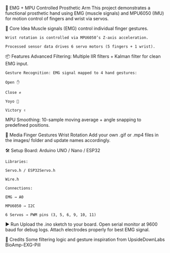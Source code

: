 🤖 EMG + MPU Controlled Prosthetic Arm
    This project demonstrates a functional prosthetic hand using EMG (muscle signals) and MPU6050 (IMU) for motion control of fingers and wrist via servos.

🧠 Core Idea
    Muscle signals (EMG) control individual finger gestures.

    Wrist rotation is controlled via MPU6050’s Z-axis acceleration.
    
    Processed sensor data drives 6 servo motors (5 fingers + 1 wrist).

📦 Features
    Advanced Filtering: Multiple IIR filters + Kalman filter for clean EMG input.
    
    Gesture Recognition: EMG signal mapped to 4 hand gestures:
    
    Open ✋
    
    Close ✊
    
    Yoyo 🤙
    
    Victory ✌️

MPU Smoothing: 10-sample moving average + angle snapping to predefined positions.

📸 Media
    Finger Gestures	Wrist Rotation
    Add your own .gif or .mp4 files in the images/ folder and update names accordingly.

🛠️ Setup
    Board: Arduino UNO / Nano / ESP32
    
    Libraries:
    
    Servo.h / ESP32Servo.h
    
    Wire.h
    
    Connections:
    
    EMG → A0
    
    MPU6050 → I2C
    
    6 Servos → PWM pins (3, 5, 6, 9, 10, 11)

▶️ Run
    Upload the .ino sketch to your board. Open serial monitor at 9600 baud for debug logs. Attach electrodes properly for best EMG signal.

👏 Credits
    Some filtering logic and gesture inspiration from UpsideDownLabs BioAmp-EXG-Pill
